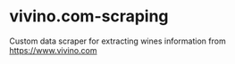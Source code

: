 # vivino.com-scraping
Custom data scraper for extracting wines information from https://www.vivino.com
